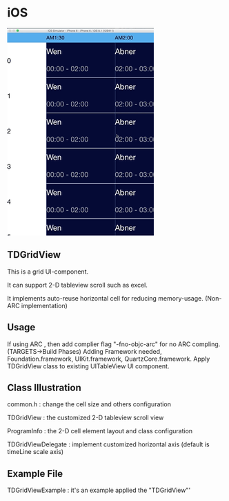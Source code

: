 # iOS

<p><a href="https://github.com/WenLiao/IOS/blob/master/2D-Grid/demo.gif" target="_blank"><img src="https://github.com/WenLiao/IOS/blob/master/2D-Grid/demo.gif" alt="TDGridView_Demo_GIF" style="max-width:100%;"></a></p>


<h2>
<a id="user-content-TDGridView" class="anchor" href="#TDGridView" aria-hidden="true"><span class="octicon octicon-link"></span></a>TDGridView</h2>

This is a grid UI-component.

It can support 2-D tableview scroll such as excel.

It implements auto-reuse horizontal cell for reducing memory-usage. (Non-ARC implementation)



<h2>
<a id="user-content-usage" class="anchor" href="#usage" aria-hidden="true"><span class="octicon octicon-link"></span></a>Usage</h2>

If using ARC , then add complier flag "-fno-objc-arc" for no ARC compling. (TARGETS->Build Phases)
Adding Framework needed, Foundation.framework, UIKit.framework, QuartzCore.framework.
Apply TDGridView class to existing UITableView UI component.


<h2>
<a id="user-content-class_illus" class="anchor" href="#class-illus" aria-hidden="true"><span class="octicon octicon-link"></span></a>Class Illustration</h2>


common.h :  change the cell size and others configuration

TDGridView :  the customized 2-D tableview scroll view

ProgramInfo :  the 2-D cell element layout and class configuration

TDGridViewDelegate :  implement customized horizontal axis (default is timeLine scale axis)



<h2>
<a id="user-content-example" class="anchor" href="#example" aria-hidden="true"><span class="octicon octicon-link"></span></a>Example File</h2>

TDGridViewExample :  it's an example applied the "TDGridView"'

